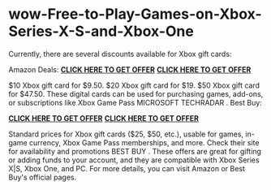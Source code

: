 # wow-Free-to-Play-Games-on-Xbox-Series-X-S-and-Xbox-One
Currently, there are several discounts available for Xbox gift cards:

Amazon Deals:
**[CLICK HERE TO GET  OFFER](https://giftcardshopzone.sajenscreations.com/adbluoffer/Xb%24%24%2450offer.html)**
**[CLICK HERE TO GET  OFFER](https://giftcardshopzone.sajenscreations.com/adbluoffer/Xb%24%24%2450offer.html)**

$10 Xbox gift card for $9.50.
$20 Xbox gift card for $19.
$50 Xbox gift card for $47.50. These digital cards can be used for purchasing games, add-ons, or subscriptions like Xbox Game Pass​
MICROSOFT
​
TECHRADAR
.
Best Buy:

**[CLICK HERE TO GET  OFFER](https://giftcardshopzone.sajenscreations.com/adbluoffer/Xb%24%24%2450offer.html)**
**[CLICK HERE TO GET  OFFER](https://giftcardshopzone.sajenscreations.com/adbluoffer/Xb%24%24%2450offer.html)**

Standard prices for Xbox gift cards ($25, $50, etc.), usable for games, in-game currency, Xbox Game Pass memberships, and more. Check their site for availability and promotions​
BEST BUY
.
These offers are great for gifting or adding funds to your account, and they are compatible with Xbox Series X|S, Xbox One, and PC. For more details, you can visit Amazon or Best Buy's official pages.
